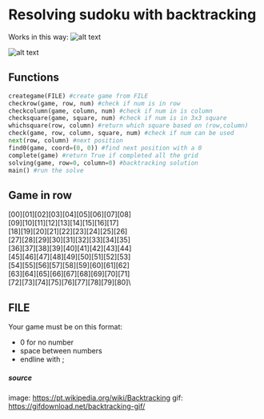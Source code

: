 # Resolving sudoku with backtracking
Works in this way:
![alt text](https://upload.wikimedia.org/wikipedia/commons/thumb/1/1e/Backtracking-no-backjumping.svg/1024px-Backtracking-no-backjumping.svg.png)

![alt text](https://gifdownload.net/wp-content/uploads/2019/01/backtracking-gif-.gif)

## Functions
```python
creategame(FILE) #create game from FILE
checkrow(game, row, num) #check if num is in row
checkcolumn(game, column, num) #check if num in is column
checksquare(game, square, num) #check if num is in 3x3 square
whichsquare(row, column) #return which square based on (row,column)
check(game, row, column, square, num) #check if num can be used
next(row, column) #next position
find0(game, coord=(0, 0)) #find next position with a 0
complete(game) #return True if completed all the grid
solving(game, row=0, column=0) #backtracking solution
main() #run the solve
```
## Game in row
[00][01][02][03][04][05][06][07][08]\
[09][10][11][12][13][14][15][16][17]\
[18][19][20][21][22][23][24][25][26]\
[27][28][29][30][31][32][33][34][35]\
[36][37][38][39][40][41][42][43][44]\
[45][46][47][48][49][50][51][52][53]\
[54][55][56][57][58][59][60][61][62]\
[63][64][65][66][67][68][69][70][71]\
[72][73][74][75][76][77][78][79][80]\

## FILE
Your game must be on this format:
- 0 for no number
- space between numbers
- endline with ;

##### source
image: https://pt.wikipedia.org/wiki/Backtracking
gif: https://gifdownload.net/backtracking-gif/